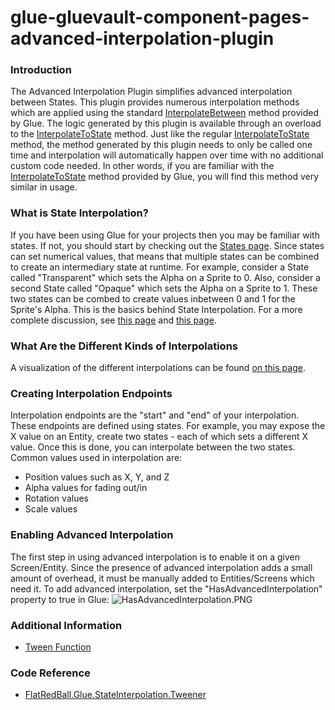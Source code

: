 # glue-gluevault-component-pages-advanced-interpolation-plugin

### Introduction

The Advanced Interpolation Plugin simplifies advanced interpolation between States. This plugin provides numerous interpolation methods which are applied using the standard [InterpolateBetween](../../../../frb/docs/index.php) method provided by Glue. The logic generated by this plugin is available through an overload to the [InterpolateToState](../../../../frb/docs/index.php) method. Just like the regular [InterpolateToState](../../../../frb/docs/index.php) method, the method generated by this plugin needs to only be called one time and interpolation will automatically happen over time with no additional custom code needed. In other words, if you are familiar with the [InterpolateToState](../../../../frb/docs/index.php) method provided by Glue, you will find this method very similar in usage.

### What is State Interpolation?

If you have been using Glue for your projects then you may be familiar with states. If not, you should start by checking out the [States page](../../../../frb/docs/index.php#Tutorials). Since states can set numerical values, that means that multiple states can be combined to create an intermediary state at runtime. For example, consider a State called "Transparent" which sets the Alpha on a Sprite to 0. Also, consider a second State called "Opaque" which sets the Alpha on a Sprite to 1. These two states can be combed to create values inbetween 0 and 1 for the Sprite's Alpha. This is the basics behind State Interpolation. For a more complete discussion, see [this page](../../../../frb/docs/index.php) and [this page](../../../../frb/docs/index.php).

### What Are the Different Kinds of Interpolations

A visualization of the different interpolations can be found [on this page](https://tweenjs.github.io/tween.js/examples/03_graphs.html).

### Creating Interpolation Endpoints

Interpolation endpoints are the "start" and "end" of your interpolation. These endpoints are defined using states. For example, you may expose the X value on an Entity, create two states - each of which sets a different X value. Once this is done, you can interpolate between the two states. Common values used in interpolation are:

* Position values such as X, Y, and Z
* Alpha values for fading out/in
* Rotation values
* Scale values

### Enabling Advanced Interpolation

The first step in using advanced interpolation is to enable it on a given Screen/Entity. Since the presence of advanced interpolation adds a small amount of overhead, it must be manually added to Entities/Screens which need it. To add advanced interpolation, set the "HasAdvancedInterpolation" property to true in Glue: ![HasAdvancedInterpolation.PNG](../../../../media/migrated_media-HasAdvancedInterpolation.PNG)

###

&#x20;

### Additional Information

* [Tween Function](../../../../api/stateinterpolationplugin/gluevault-component-pages-advanced-interpolation-plugin-tween-function.md)

### Code Reference

* [FlatRedBall.Glue.StateInterpolation.Tweener](../../../../frb/docs/index.php)
